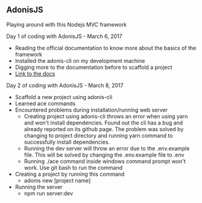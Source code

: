 ## AdonisJS
Playing around with this Nodejs MVC framework

Day 1 of coding with AdonisJS - March 6, 2017
- Reading the official documentation to know more about the basics of the framework
- Installed the adonis-cli on my development machine
- Digging more to the documentation before to scaffold a project
- [Link to the docs](http://www.adonisjs.com/docs/3.2/overview)

Day 2 of coding with AdonisJS - March 8, 2017
- Scaffold a new project using adonis-cli
- Learned ace commands
- Encountered problems during installation/running web server
  - Creating project using adonis-cli throws an error when using yarn and won't install dependencies. Found out the cli has a bug and already reported on its github page. The problem was solved by changing to project directory and running yarn command to successfully install dependencies. 
  - Running the dev server will throw an error due to the .env.example file. This will be solved by changing the .env.example file to .env
  - Running ./ace command inside windows command prompt won't work. Use git bash to run the command
- Creating a project by running this command
  - adonis new [project name]
- Running the server
  - npm run server:dev

